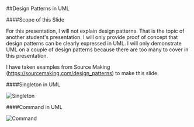 ##Design Patterns in UML

####Scope of this Slide

For this presentation, I will not explain design patterns. That is the topic of
another student's presentation. I will only provide proof of concept that 
design patterns can be clearly expressed in UML. I will only demonstrate UML
on a couple of design patterns because there are too many to cover in this 
presentation.

I have taken examples from Source Making (https://sourcemaking.com/design_patterns) to make this slide.

####Singleton in UML

![Singleton](https://github.com/trekbaum/present/blob/master/uml/resourses/singleton.png "Singleton")

####Command in UML

![Command](https://github.com/trekbaum/present/blob/master/uml/resourses/command.png "Command")
